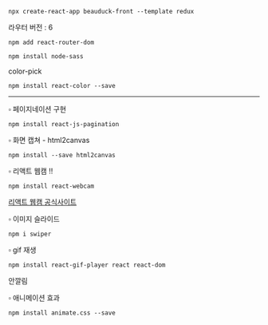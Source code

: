 ``` 
npx create-react-app beauduck-front --template redux
```

라우터 버전 : 6 
```
npm add react-router-dom
```
``` 
npm install node-sass
```


color-pick      
```
npm install react-color --save
```

--- 


▫ 페이지네이션 구현
```
npm install react-js-pagination
```


▫ 화면 캡쳐 - html2canvas
```
npm install --save html2canvas
```

▫ 리액트 웹캠 !!    
```
npm install react-webcam
```
[리액트 웹캠 공식사이트](https://www.npmjs.com/package/react-webcam)


▫ 이미지 슬라이드
```
npm i swiper
```


▫ gif 재생
```
npm install react-gif-player react react-dom
```
안깔림


▫ 애니메이션 효과
```
npm install animate.css --save
```

